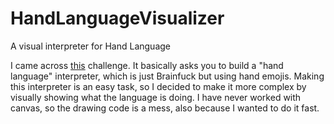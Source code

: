 # HandLanguageVisualizer
A visual interpreter for Hand Language

I came across [this](https://github.com/jesus-seijas-sp/hand-challenge) challenge. It basically asks you to build a "hand language" interpreter, which is just Brainfuck but using hand emojis.
Making this interpreter is an easy task, so I decided to make it more complex by visually showing what the language is doing. I have never worked with canvas, so the drawing code is a mess, also because I wanted to do it fast.
